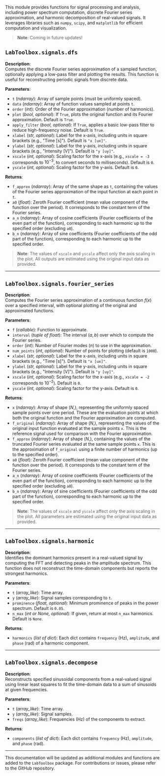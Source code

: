 This module provides functions for signal processing and analysis, including power spectrum computation, discrete Fourier series approximation, and harmonic decomposition of real-valued signals. It leverages libraries such as `numpy`, `scipy`, and `matplotlib` for efficient computation and visualization.

> **Note**: Coming in future updates!

## `LabToolbox.signals.dfs`

**Description**:  
Computes the discrete Fourier series approximation of a sampled function, optionally applying a low-pass filter and plotting the results. This function is useful for reconstructing periodic signals from discrete data.

**Parameters**:  
- `t` (*ndarray*): Array of sample points (must be uniformly spaced).  
- `data` (*ndarray*): Array of function values sampled at points `t`.  
- `order` (*int*): Order of the Fourier approximation (number of harmonics).  
- `plot` (*bool, optional*): If `True`, plots the original function and its Fourier approximation. Default is `True`.  
- `apply_filter` (*bool, optional*): If `True`, applies a basic low-pass filter to reduce high-frequency noise. Default is `True`.  
- `xlabel` (*str, optional*): Label for the x-axis, including units in square brackets (e.g., "Time [s]"). Default is `"x [ux]"`.  
- `ylabel` (*str, optional*): Label for the y-axis, including units in square brackets (e.g., "Intensity [V]"). Default is `"y [uy]"`.  
- `xscale` (*int, optional*): Scaling factor for the x-axis (e.g., `xscale = -3` corresponds to $10^{-3}$, to convert seconds to milliseconds). Default is `0`.  
- `yscale` (*int, optional*): Scaling factor for the y-axis. Default is `0`.

**Returns**:  
- `f_approx` (*ndarray*): Array of the same shape as `t`, containing the values of the Fourier series approximation of the input function at each point in `t`.  
- `a0` (*float*): Zeroth Fourier coefficient (mean value component of the function over the period). It corresponds to the constant term of the Fourier series.  
- `a_n` (*ndarray*): Array of cosine coefficients (Fourier coefficients of the even part of the function), corresponding to each harmonic up to the specified order (excluding `a0`).  
- `b_n` (*ndarray*): Array of sine coefficients (Fourier coefficients of the odd part of the function), corresponding to each harmonic up to the specified order.

> **Note**: The values of `xscale` and `yscale` affect only the axis scaling in the plot. All outputs are estimated using the original input data as provided.

---

## `LabToolbox.signals.fourier_series`

**Description**:  
Computes the Fourier series approximation of a continuous function $f(x)$ over a specified interval, with optional plotting of the original and approximated functions.

**Parameters**:  
- `f` (*callable*): Function to approximate.  
- `interval` (*tuple of float*): The interval $(a, b)$ over which to compute the Fourier series.  
- `order` (*int*): Number of Fourier modes ($n$) to use in the approximation.  
- `num_points` (*int, optional*): Number of points for plotting (default is `1000`).  
- `xlabel` (*str, optional*): Label for the x-axis, including units in square brackets (e.g., "Time [s]"). Default is `"x [ux]"`.  
- `ylabel` (*str, optional*): Label for the y-axis, including units in square brackets (e.g., "Intensity [V]"). Default is `"y [uy]"`.  
- `xscale` (*int, optional*): Scaling factor for the x-axis (e.g., `xscale = -2` corresponds to $10^{-2}$). Default is `0`.  
- `yscale` (*int, optional*): Scaling factor for the y-axis. Default is `0`.

**Returns**:  
- `x` (*ndarray*): Array of shape $(N,)$, representing the uniformly spaced sample points over one period. These are the evaluation points at which both the original function and the Fourier approximation are computed.  
- `f_original` (*ndarray*): Array of shape $(N,)$, representing the values of the original input function evaluated at the sample points `x`. This is the reference signal used for comparison with the Fourier approximation.  
- `f_approx` (*ndarray*): Array of shape $(N,)$, containing the values of the truncated Fourier series evaluated at the same sample points `x`. This is the approximation of `f_original` using a finite number of harmonics (up to the specified order).  
- `a0` (*float*): Zeroth Fourier coefficient (mean value component of the function over the period). It corresponds to the constant term of the Fourier series.  
- `a_n` (*ndarray*): Array of cosine coefficients (Fourier coefficients of the even part of the function), corresponding to each harmonic up to the specified order (excluding `a0`).  
- `b_n` (*ndarray*): Array of sine coefficients (Fourier coefficients of the odd part of the function), corresponding to each harmonic up to the specified order.

> **Note**: The values of `xscale` and `yscale` affect only the axis scaling in the plot. All parameters are estimated using the original input data as provided.

---

## `LabToolbox.signals.harmonic`

**Description**:  
Identifies the dominant harmonics present in a real-valued signal by computing the FFT and detecting peaks in the amplitude spectrum. This function does not reconstruct the time-domain components but reports the strongest harmonics.

**Parameters**:  
- `t` (*array_like*): Time array.  
- `y` (*array_like*): Signal samples corresponding to `t`.  
- `prominence` (*float, optional*): Minimum prominence of peaks in the power spectrum. Default is `0.05`.  
- `n_max` (*int or None, optional*): If given, return at most `n_max` harmonics. Default is `None`.

**Returns**:  
- `harmonics` (*list of dict*): Each dict contains `frequency` (Hz), `amplitude`, and `phase` (rad) of a harmonic component.

---

## `LabToolbox.signals.decompose`

**Description**:  
Reconstructs specified sinusoidal components from a real-valued signal using linear least squares to fit the time-domain data to a sum of sinusoids at given frequencies.

**Parameters**:  
- `t` (*array_like*): Time array.  
- `y` (*array_like*): Signal samples.  
- `freqs` (*array_like*): Frequencies (Hz) of the components to extract.

**Returns**:  
- `components` (*list of dict*): Each dict contains `frequency` (Hz), `amplitude`, and `phase` (rad).

---

This documentation will be updated as additional modules and functions are added to the `LabToolbox` package. For contributions or issues, please refer to the GitHub repository.